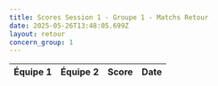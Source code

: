 ```yaml
---
title: Scores Session 1 - Groupe 1 - Matchs Retour
date: 2025-05-26T13:48:05.699Z
layout: retour
concern_group: 1
---
```




| Équipe 1 | Équipe 2 | Score | Date |
|----------|----------|-------|------|

